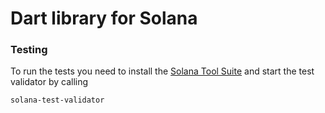 # Dart library for Solana

### Testing

To run the tests you need to install the [Solana Tool Suite](https://docs.solana.com/cli/install-solana-cli-tools) and start the test validator by calling

```shell
solana-test-validator
```
